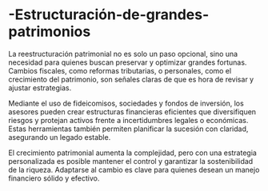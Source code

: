 # -Estructuración-de-grandes-patrimonios
La reestructuración patrimonial no es solo un paso opcional, sino una necesidad para quienes buscan preservar y optimizar grandes fortunas. Cambios fiscales, como reformas tributarias, o personales, como el crecimiento del patrimonio, son señales claras de que es hora de revisar y ajustar estrategias.

Mediante el uso de fideicomisos, sociedades y fondos de inversión, los asesores pueden crear estructuras financieras eficientes que diversifiquen riesgos y protejan activos frente a incertidumbres legales o económicas. Estas herramientas también permiten planificar la sucesión con claridad, asegurando un legado estable.

El crecimiento patrimonial aumenta la complejidad, pero con una estrategia personalizada es posible mantener el control y garantizar la sostenibilidad de la riqueza. Adaptarse al cambio es clave para quienes desean un manejo financiero sólido y efectivo.
